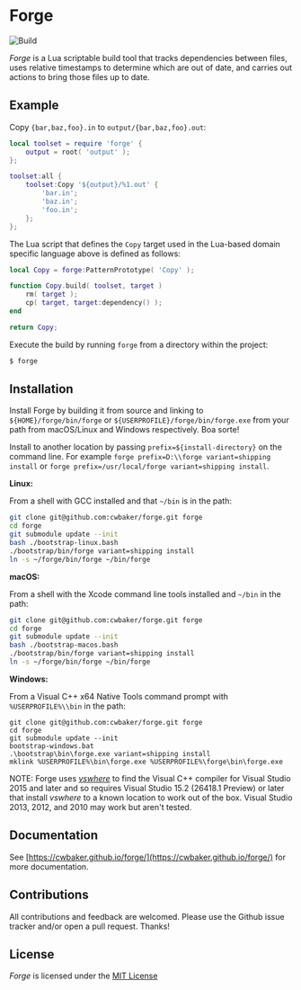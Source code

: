 # Forge

![Build](https://github.com/cwbaker/forge/workflows/Build/badge.svg)

*Forge* is a Lua scriptable build tool that tracks dependencies between files, uses relative timestamps to determine which are out of date, and carries out actions to bring those files up to date.

## Example

Copy `{bar,baz,foo}.in` to `output/{bar,baz,foo}.out`:

~~~lua
local toolset = require 'forge' {
    output = root( 'output' );
};

toolset:all {
    toolset:Copy '${output}/%1.out' {
        'bar.in';
        'baz.in';
        'foo.in';
    };    
};
~~~

The Lua script that defines the `Copy` target used in the Lua-based domain specific language above is defined as follows:

~~~lua
local Copy = forge:PatternPrototype( 'Copy' );

function Copy.build( toolset, target )
    rm( target );
    cp( target, target:dependency() );
end

return Copy;
~~~

Execute the build by running `forge` from a directory within the project:

~~~bash
$ forge
~~~

## Installation

Install Forge by building it from source and linking to `${HOME}/forge/bin/forge` or `${USERPROFILE}/forge/bin/forge.exe` from your path from macOS/Linux and Windows respectively.  Boa sorte!

Install to another location by passing `prefix=${install-directory}` on the command line.  For example `forge prefix=D:\\forge variant=shipping install` or `forge prefix=/usr/local/forge variant=shipping install`.

**Linux:**

From a shell with GCC installed and that `~/bin` is in the path:

~~~sh
git clone git@github.com:cwbaker/forge.git forge
cd forge
git submodule update --init
bash ./bootstrap-linux.bash
./bootstrap/bin/forge variant=shipping install
ln -s ~/forge/bin/forge ~/bin/forge
~~~

**macOS:**

From a shell with the Xcode command line tools installed and `~/bin` in the path:

~~~sh
git clone git@github.com:cwbaker/forge.git forge
cd forge
git submodule update --init
bash ./bootstrap-macos.bash
./bootstrap/bin/forge variant=shipping install
ln -s ~/forge/bin/forge ~/bin/forge
~~~

**Windows:**

From a Visual C++ x64 Native Tools command prompt with `%USERPROFILE%\\bin` in the path:

~~~
git clone git@github.com:cwbaker/forge.git forge
cd forge
git submodule update --init
bootstrap-windows.bat
.\bootstrap\bin\forge.exe variant=shipping install
mklink %USERPROFILE%\bin\forge.exe %USERPROFILE%\forge\bin\forge.exe
~~~

NOTE: Forge uses [*vswhere*](https://github.com/Microsoft/vswhere/wiki) to find the Visual C++ compiler for Visual Studio 2015 and later and so requires Visual Studio 15.2 (26418.1 Preview) or later that install *vswhere* to a known location to work out of the box.  Visual Studio 2013, 2012, and 2010 may work but aren't tested.

## Documentation

See [https://cwbaker.github.io/forge/](https://cwbaker.github.io/forge/) for more documentation.

## Contributions

All contributions and feedback are welcomed.  Please use the Github issue tracker and/or open a pull request.  Thanks!

## License

*Forge* is licensed under the [MIT License](http://www.opensource.org/licenses/MIT)

